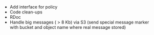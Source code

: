  * Add interface for policy
 * Code clean-ups
 * RDoc
 * Handle big messages ( > 8 Kb) via S3 (send special message marker with bucket and object name where real message stored)
